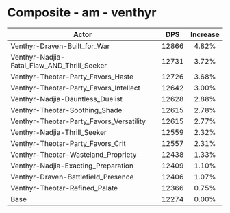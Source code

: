 # Composite - am - venthyr
| Actor | DPS | Increase |
|---|:---:|:---:|
|Venthyr-Draven-Built_for_War|12866|4.82%|
|Venthyr-Nadjia-Fatal_Flaw_AND_Thrill_Seeker|12731|3.72%|
|Venthyr-Theotar-Party_Favors_Haste|12726|3.68%|
|Venthyr-Theotar-Party_Favors_Intellect|12642|3.00%|
|Venthyr-Nadjia-Dauntless_Duelist|12628|2.88%|
|Venthyr-Theotar-Soothing_Shade|12615|2.78%|
|Venthyr-Theotar-Party_Favors_Versatility|12615|2.77%|
|Venthyr-Nadjia-Thrill_Seeker|12559|2.32%|
|Venthyr-Theotar-Party_Favors_Crit|12557|2.31%|
|Venthyr-Theotar-Wasteland_Propriety|12438|1.33%|
|Venthyr-Nadjia-Exacting_Preparation|12409|1.10%|
|Venthyr-Draven-Battlefield_Presence|12406|1.07%|
|Venthyr-Theotar-Refined_Palate|12366|0.75%|
|Base|12274|0.00%|
